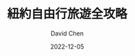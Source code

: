 ---
author: "David Chen"
slug: "紐約自由行旅遊全攻略"
title: "紐約自由行旅遊全攻略"
description: "紐約旅遊須知、交通、景點、優惠票卷"
tags: ["紐約", "美國", "曼哈頓", "攻略", "自由行"]
date: 2022-12-05
thumbnail: img/manhattan-cover.png
---